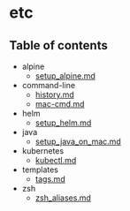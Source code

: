 # etc

## Table of contents

- alpine
  - [setup_alpine.md](./alpine/setup_alpine.md)
- command-line
  - [history.md](./command-line/history.md)
  - [mac-cmd.md](./command-line/mac-cmd.md)
- helm
  - [setup_helm.md](./helm/setup_helm.md)
- java
  - [setup_java_on_mac.md](./java/setup_java_on_mac.md)
- kubernetes
  - [kubectl.md](./kubernetes/kubectl.md)
- templates
  - [tags.md](./templates/tags.md)
- zsh
  - [zsh_aliases.md](./zsh/zsh_aliases.md)
